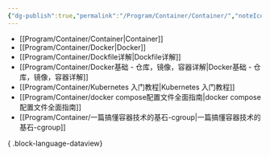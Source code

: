 ```yaml
---
{"dg-publish":true,"permalink":"/Program/Container/Container/","noteIcon":""}
---
```



- [[Program/Container/Container\|Container]]
- [[Program/Container/Docker\|Docker]]
- [[Program/Container/Dockfile详解\|Dockfile详解]]
- [[Program/Container/Docker基础 - 仓库，镜像，容器详解\|Docker基础 - 仓库，镜像，容器详解]]
- [[Program/Container/Kubernetes 入门教程\|Kubernetes 入门教程]]
- [[Program/Container/docker compose配置文件全面指南\|docker compose配置文件全面指南]]
- [[Program/Container/一篇搞懂容器技术的基石-cgroup\|一篇搞懂容器技术的基石-cgroup]]

{ .block-language-dataview}